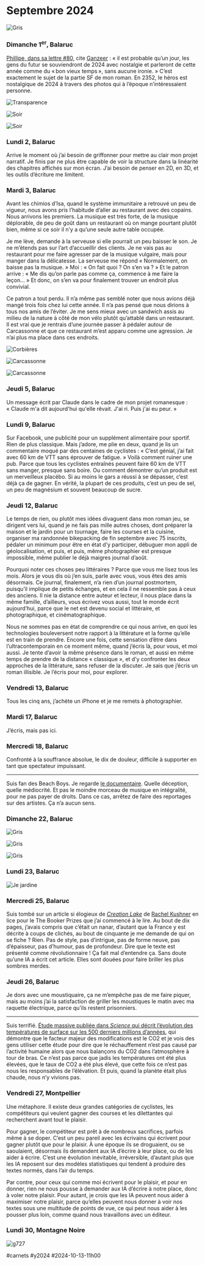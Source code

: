 # Septembre 2024

![Gris](_i/2024-09-22-193648-maison.webp)

### Dimanche 1<sup>er</sup>, Balaruc

[Phillipe, dans sa lettre #80,](https://castelneau.substack.com/p/rien-que-du-bruit-80) cite [Ganzeer](https://ganzeer.com/) : « il est probable qu’un jour, les gens du futur se souviendront de 2024 avec nostalgie et parleront de cette année comme du « bon vieux temps », sans aucune ironie. » C’est exactement le sujet de la partie SF de mon roman. En 2352, le héros est nostalgique de 2024 à travers des photos qui à l’époque n’intéressaient personne.

![Transparence](_i/2024-09-01-201109-maison.webp)

![Soir](_i/2024-09-01-201228-maison.webp)

![Soir](_i/2024-09-01-201231-maison.webp)

### Lundi 2, Balaruc

Arrive le moment où j’ai besoin de griffonner pour mettre au clair mon projet narratif. Je finis par ne plus être capable de voir la structure dans la linéarité des chapitres affichés sur mon écran. J’ai besoin de penser en 2D, en 3D, et les outils d’écriture me limitent.

### Mardi 3, Balaruc

Avant les chimios d’Isa, quand le système immunitaire a retrouvé un peu de vigueur, nous avons pris l’habitude d’aller au restaurant avec des copains. Nous arrivons les premiers. La musique est très forte, de la musique déplorable, de peu de goût dans un restaurant où on mange pourtant plutôt bien, même si ce soir il n’y a qu’une seule autre table occupée.

Je me lève, demande à la serveuse si elle pourrait un peu baisser le son. Je ne m’étends pas sur l’art d’accueillir des clients. Je ne vais pas au restaurant pour me faire agresser par de la musique vulgaire, mais pour manger dans la délicatesse. La serveuse me répond « Normalement, on baisse pas la musique. » Moi : « On fait quoi ? On s’en va ? » Et le patron arrive : « Me dis qu’on parle pas comme ça, commence à me faire la leçon… » Et donc, on s’en va pour finalement trouver un endroit plus convivial.

Ce patron a tout perdu. Il n’a même pas semblé noter que nous avions déjà mangé trois fois chez lui cette année. Il n’a pas pensé que nous dirions à tous nos amis de l’éviter. Je me sens mieux avec un sandwich assis au milieu de la nature à côté de mon vélo plutôt qu’attablé dans un restaurant. Il est vrai que je rentrais d’une journée passer à pédaler autour de Carcassonne et que ce restaurant m’est apparu comme une agression. Je n’ai plus ma place dans ces endroits.

![Corbières](_i/2024-09-03-100943-Carcassonne.webp)

![Carcassonne](_i/2024-09-03-123544-Carcassonne.webp)

![Carcassonne](_i/2024-09-03-123838-Carcassonne.webp)

### Jeudi 5, Balaruc

Un message écrit par Claude dans le cadre de mon projet romanesque : « Claude m'a dit aujourd'hui qu'elle rêvait. J'ai ri. Puis j'ai eu peur. »

### Lundi 9, Balaruc

Sur Facebook, une publicité pour un supplément alimentaire pour sportif. Rien de plus classique. Mais j’adore, me plie en deux, quand je lis un commentaire moqué par des centaines de cyclistes : « C’est génial, j’ai fait avec 60 km de VTT sans éprouver de fatigue. » Voilà comment ruiner une pub. Parce que tous les cyclistes entraînés peuvent faire 60 km de VTT sans manger, presque sans boire. Ou comment démontrer qu’un produit est un merveilleux placébo. Si au moins le gars a réussi à se dépasser, c’est déjà ça de gagner. En vérité, la plupart de ces produits, c’est un peu de sel, un peu de magnésium et souvent beaucoup de sucre.

### Jeudi 12, Balaruc

Le temps de rien, ou plutôt mes idées divaguent dans mon roman jeu, se dirigent vers lui, quand je ne fais pas mille autres choses, dont préparer la maison et le jardin pour un tournage, faire les courses et la cuisine, organiser ma randonnée bikepacking de fin septembre avec 75 inscrits, pédaler un minimum pour être en état d’y participer, débuguer mon appli de géolocalisation, et puis, et puis, même photographier est presque impossible, même publier le déjà maigres journal d’août.

Pourquoi noter ces choses peu littéraires ? Parce que vous me lisez tous les mois. Alors je vous dis où j’en suis, parle avec vous, vous êtes des amis désormais. Ce journal, finalement, n’a rien d’un journal postmortem, puisqu’il implique de petits échanges, et en cela il ne ressemble pas à ceux des anciens. Il nie la distance entre auteur et lecteur, il nous place dans la même famille, d’ailleurs, vous écrivez vous aussi, tout le monde écrit aujourd’hui, parce que le net est devenu social et littéraire, et photographique, et cinématographique.

Nous ne sommes pas en état de comprendre ce qui nous arrive, en quoi les technologies bouleversent notre rapport à la littérature et la forme qu’elle est en train de prendre. Encore une fois, cette sensation d’être dans l’ultracontemporain en ce moment même, quand j’écris là, pour vous, et moi aussi. Je tente d’avoir la même présence dans le roman, et aussi en même temps de prendre de la distance « classique », et d’y confronter les deux approches de la littérature, sans refuser de la discuter. Je sais que j’écris un roman illisible. Je l’écris pour moi, pour explorer.

### Vendredi 13, Balaruc

Tous les cinq ans, j’achète un iPhone et je me remets à photographier.

### Mardi 17, Balaruc

J’écris, mais pas ici.

### Mercredi 18, Balaruc

Confronté à la souffrance absolue, le dix de douleur, difficile à supporter en tant que spectateur impuissant.

---

Suis fan des Beach Boys. Je regarde [le documentaire](https://newsroom.disney.fr/actualites/the-beach-boys-le-film-documentaire-sur-le-groupe-legandaire-sera-propose-des-le-24-mai-en-exclusivite-sur-disney-f833-dc71f.html). Quelle déception, quelle médiocrité. Et pas le moindre morceau de musique en intégralité, pour ne pas payer de droits. Dans ce cas, arrêtez de faire des reportages sur des artistes. Ça n’a aucun sens.

### Dimanche 22, Balaruc

![Gris](_i/2024-09-22-192929-maison.webp)

![Gris](_i/2024-09-22-193636-maison.webp)

![Gris](_i/2024-09-22-193657-maison.webp)

### Lundi 23, Balaruc

![Je jardine](_i/2024-09-23-081204.webp)

### Mercredi 25, Balaruc

Suis tombé sur un article si élogieux de [*Creation Lake*](https://thebookerprizes.com/the-booker-library/books/creation-lake) de [Rachel Kushner](https://thebookerprizes.com/the-booker-library/authors/rachel-kushner) en lice pour le The Booker Prizes que j’ai commencé à le lire. Au bout de dix pages, j’avais compris que c’était un nanar, d’autant que la France y est décrite à coups de clichés, au bout de cinquante je me demande de qui on se fiche ? Rien. Pas de style, pas d’intrigue, pas de forme neuve, pas d’épaisseur, pas d’humour, pas de profondeur. Dire que le texte est présenté comme révolutionnaire ! Ça fait mal d’entendre ça. Sans doute qu’une IA a écrit cet article. Elles sont douées pour faire briller les plus sombres merdes.

### Jeudi 26, Balaruc

Je dors avec une moustiquaire, ça ne m’empêche pas de me faire piquer, mais au moins j’ai la satisfaction de griller les moustiques le matin avec ma raquette électrique, parce qu’ils restent prisonniers.

---

Suis terrifié. [Étude massive publiée dans *Science* qui décrit l’évolution des températures de surface sur les 500 derniers millions d’années](https://www.science.org/doi/10.1126/science.adk3705), qui démontre que le facteur majeur des modifications est le CO2 et je vois des gens utiliser cette étude pour dire que le réchauffement n’est pas causé par l’activité humaine alors que nous balançons du CO2 dans l’atmosphère à tour de bras. Ce n’est pas parce que jadis les températures ont été plus élevées, que le taux de CO2 a été plus élevé, que cette fois ce n’est pas nous les responsables de l’élévation. Et puis, quand la planète était plus chaude, nous n’y vivions pas.

### Vendredi 27, Montpellier

Une métaphore. Il existe deux grandes catégories de cyclistes, les compétiteurs qui veulent gagner des courses et les dilettantes qui recherchent avant tout le plaisir.

Pour gagner, le compétiteur est prêt à de nombreux sacrifices, parfois même à se doper. C’est un peu pareil avec les écrivains qui écrivent pour gagner plutôt que pour le plaisir. À une époque ils se droguaient, ou se saoulaient, désormais ils demandent aux IA d’écrire à leur place, ou de les aider à écrire. C’est une évolution inévitable, irréversible, d’autant plus que les IA reposent sur des modèles statistiques qui tendent à produire des textes normés, dans l’air du temps.

Par contre, pour ceux qui comme moi écrivent pour le plaisir, et pour en donner, rien ne nous pousse à demander aux IA d’écrire à notre place, donc à voler notre plaisir. Pour autant, je crois que les IA peuvent nous aider à maximiser notre plaisir, parce qu’elles peuvent nous donner à voir nos textes sous une multitude de points de vue, ce qui peut nous aider à les pousser plus loin, comme quand nous travaillons avec un éditeur.

### Lundi 30, Montagne Noire

![g727](_i/2024-09-30-163905-Labruguiere-Caudebronde.webp)

#carnets #y2024 #2024-10-13-11h00
